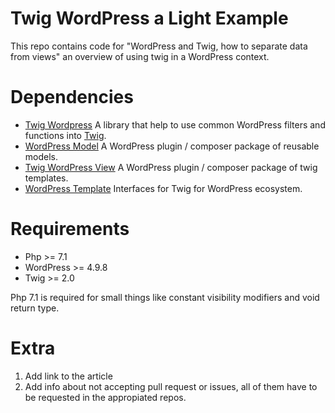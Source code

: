 # Twig WordPress a Light Example

This repo contains code for "WordPress and Twig, how to separate data from views" an overview of using
twig in a WordPress context.

# Dependencies 

- [Twig Wordpress](https://github.com/widoz/twig-wordpress) A library that help to use common WordPress filters and functions into [Twig](https://github.com/twigphp/Twig).
- [WordPress Model](https://github.com/widoz/wordpress-model) A WordPress plugin / composer package of reusable models.
- [Twig WordPress View](https://github.com/widoz/twig-wordpress-view) A WordPress plugin / composer package of twig templates.
- [WordPress Template](https://github.com/widoz/wordpress-template) Interfaces for Twig for WordPress ecosystem. 

# Requirements

- Php >= 7.1
- WordPress >= 4.9.8
- Twig >= 2.0

Php 7.1 is required for small things like constant visibility modifiers and void return type.

# Extra

1. Add link to the article
2. Add info about not accepting pull request or issues, all of them have to be requested in the appropiated repos.
